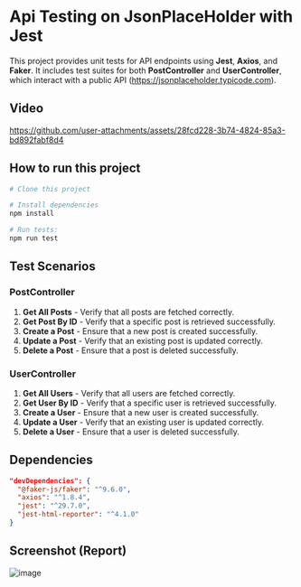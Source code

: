# Api Testing on JsonPlaceHolder with Jest

This project provides unit tests for API endpoints using **Jest**, **Axios**, and **Faker**. It includes test suites for both **PostController** and **UserController**, which interact with a public API (https://jsonplaceholder.typicode.com).

## Video

https://github.com/user-attachments/assets/28fcd228-3b74-4824-85a3-bd892fabf8d4

## How to run this project
```sh
# Clone this project

# Install dependencies
npm install

# Run tests:
npm run test
```

## Test Scenarios
### PostController
1. **Get All Posts** - Verify that all posts are fetched correctly.
2. **Get Post By ID** - Verify that a specific post is retrieved successfully.
3. **Create a Post** - Ensure that a new post is created successfully.
4. **Update a Post** - Verify that an existing post is updated correctly.
5. **Delete a Post** - Ensure that a post is deleted successfully.

### UserController
1. **Get All Users** - Verify that all users are fetched correctly.
2. **Get User By ID** - Verify that a specific user is retrieved successfully.
3. **Create a User** - Ensure that a new user is created successfully.
4. **Update a User** - Verify that an existing user is updated correctly.
5. **Delete a User** - Ensure that a user is deleted successfully.

## Dependencies
```json
"devDependencies": {
  "@faker-js/faker": "^9.6.0",
  "axios": "^1.8.4",
  "jest": "^29.7.0",
  "jest-html-reporter": "^4.1.0"
}
```

## Screenshot (Report)

![image](https://github.com/user-attachments/assets/7d66a077-0197-42d6-bcf2-46d06f167377)

